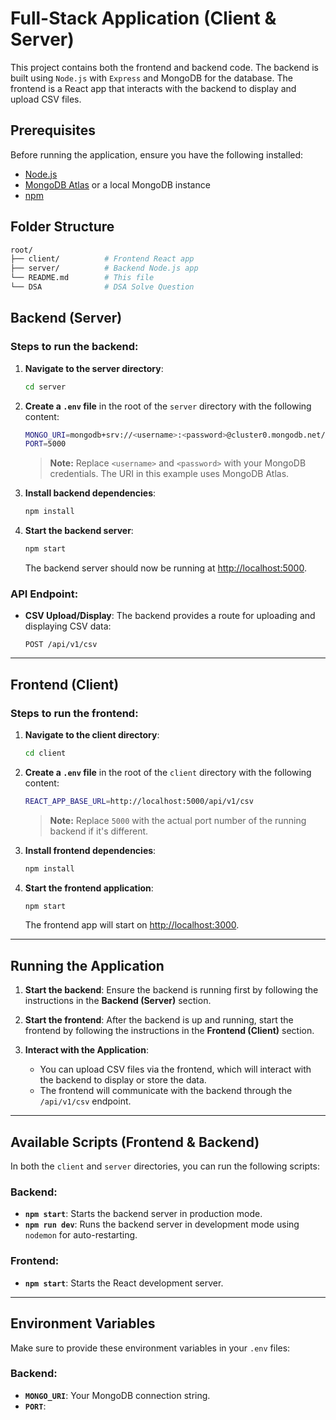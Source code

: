 # Full-Stack Application (Client & Server)

This project contains both the frontend and backend code. The backend is built using `Node.js` with `Express` and MongoDB for the database. The frontend is a React app that interacts with the backend to display and upload CSV files.

## Prerequisites

Before running the application, ensure you have the following installed:

- [Node.js](https://nodejs.org/)
- [MongoDB Atlas](https://www.mongodb.com/cloud/atlas) or a local MongoDB instance
- [npm](https://www.npmjs.com/)

## Folder Structure

```bash
root/
├── client/          # Frontend React app
├── server/          # Backend Node.js app
└── README.md        # This file
└── DSA              # DSA Solve Question
```

## Backend (Server)

### Steps to run the backend:

1. **Navigate to the server directory**:

   ```bash
   cd server
   ```

2. **Create a `.env` file** in the root of the `server` directory with the following content:

   ```bash
   MONGO_URI=mongodb+srv://<username>:<password>@cluster0.mongodb.net/?retryWrites=true&w=majority
   PORT=5000
   ```

   > **Note:** Replace `<username>` and `<password>` with your MongoDB credentials. The URI in this example uses MongoDB Atlas.

3. **Install backend dependencies**:

   ```bash
   npm install
   ```

4. **Start the backend server**:

   ```bash
   npm start
   ```

   The backend server should now be running at [http://localhost:5000](http://localhost:5000).

### API Endpoint:

- **CSV Upload/Display**: The backend provides a route for uploading and displaying CSV data:
  
  ```
  POST /api/v1/csv
  ```

---

## Frontend (Client)

### Steps to run the frontend:

1. **Navigate to the client directory**:

   ```bash
   cd client
   ```

2. **Create a `.env` file** in the root of the `client` directory with the following content:

   ```bash
   REACT_APP_BASE_URL=http://localhost:5000/api/v1/csv
   ```

   > **Note:** Replace `5000` with the actual port number of the running backend if it's different.

3. **Install frontend dependencies**:

   ```bash
   npm install
   ```

4. **Start the frontend application**:

   ```bash
   npm start
   ```

   The frontend app will start on [http://localhost:3000](http://localhost:3000).

---

## Running the Application

1. **Start the backend**:
   Ensure the backend is running first by following the instructions in the **Backend (Server)** section.
   
2. **Start the frontend**:
   After the backend is up and running, start the frontend by following the instructions in the **Frontend (Client)** section.

3. **Interact with the Application**:
   - You can upload CSV files via the frontend, which will interact with the backend to display or store the data.
   - The frontend will communicate with the backend through the `/api/v1/csv` endpoint.

---

## Available Scripts (Frontend & Backend)

In both the `client` and `server` directories, you can run the following scripts:

### Backend:

- **`npm start`**: Starts the backend server in production mode.
- **`npm run dev`**: Runs the backend server in development mode using `nodemon` for auto-restarting.

### Frontend:

- **`npm start`**: Starts the React development server.

---

## Environment Variables

Make sure to provide these environment variables in your `.env` files:

### Backend:

- **`MONGO_URI`**: Your MongoDB connection string.
- **`PORT`**: